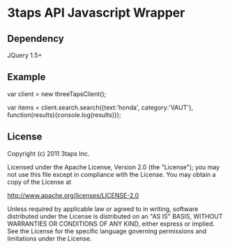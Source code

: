# 3taps API Javascript Wrapper


## Dependency

JQuery 1.5+

## Example

var client = new threeTapsClient();

var items = client.search.search({text:'honda', category:'VAUT'}, function(results){console.log(results)});

## License

Copyright (c) 2011 3taps Inc. 

Licensed under the Apache License, Version 2.0 (the "License"); 
you may not use this file except in compliance with the License. 
You may obtain a copy of the License at 

  http://www.apache.org/licenses/LICENSE-2.0 

Unless required by applicable law or agreed to in writing, software 
distributed under the License is distributed on an "AS IS" BASIS, 
WITHOUT WARRANTIES OR CONDITIONS OF ANY KIND, either express or implied. 
See the License for the specific language governing permissions and 
limitations under the License.


